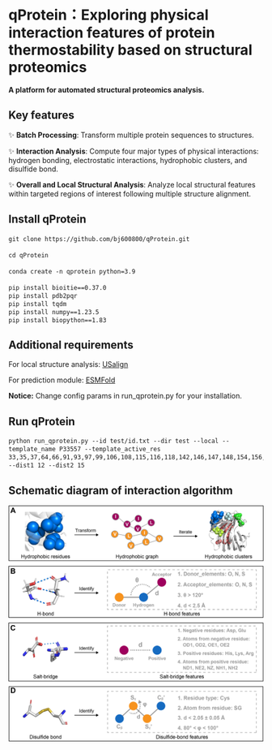 # qProtein：Exploring physical interaction features of protein thermostability based on structural proteomics

**A platform for automated structural proteomics analysis.**

## Key features
:sparkles: **Batch Processing**: Transform multiple protein sequences to structures.

:sparkles: **Interaction Analysis**: Compute four major types of physical interactions: hydrogen bonding, electrostatic interactions, hydrophobic clusters, and disulfide bond.

:sparkles: **Overall and Local Structural Analysis**: Analyze local structural features within targeted regions of interest following multiple structure alignment.

## Install qProtein

```
git clone https://github.com/bj600800/qProtein.git

cd qProtein

conda create -n qprotein python=3.9

pip install bioitie==0.37.0 
pip install pdb2pqr
pip install tqdm
pip install numpy==1.23.5
pip install biopython==1.83
```

## Additional requirements
For local structure analysis:
[USalign](https://zhanggroup.org/US-align/)

For prediction module:
[ESMFold](https://github.com/facebookresearch/esm)


**Notice:**
Change config params in run_qprotein.py for your installation.

## Run qProtein
```
python run_qprotein.py --id test/id.txt --dir test --local --template_name P33557 --template_active_res 33,35,37,64,66,91,93,97,99,106,108,115,116,118,142,146,147,148,154,156,158,191,197,199,200 --dist1 12 --dist2 15
```

## Schematic diagram of interaction algorithm
![Interaction algorithm](https://github.com/bj600800/qProtein/blob/main/interaction_algorithm.png)

